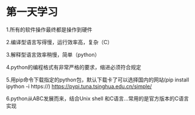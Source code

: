 # 第一天学习

1.所有的软件操作最终都是操作到硬件

2.编译型语言写得慢，运行效率高，复杂（C）

3.解释型语言效率稍慢，简单（python）

4.python的编程格式有非常严格的要求，缩进必须符合规定

5.用pip命令下载指定的python包，默认下载卡了可以选择国内的网站(pip install ipython -i https://)
https://pypi.tuna.tsinghua.edu.cn/simple/

6.python从ABC发展而来，结合Unix shell 和C语言...常用的是官方版本的C语言实现

